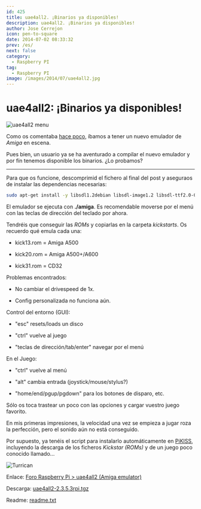 ```yaml
---
id: 425
title: uae4all2. ¡Binarios ya disponibles!
description: uae4all2. ¡Binarios ya disponibles!
author: Jose Cerrejon
icon: pen-to-square
date: 2014-07-02 08:33:32
prev: /es/
next: false
category:
  - Raspberry PI
tag:
  - Raspberry PI
image: /images/2014/07/uae4all2.jpg
---
```


# uae4all2: ¡Binarios ya disponibles!

![uae4all2 menu](/images/2014/07/uae4all2.jpg)

Como os comentaba [hace poco](/post.php?id=421), íbamos a tener un nuevo emulador de *Amiga* en escena.

Pues bien, un usuario ya se ha aventurado a compilar el nuevo emulador y por fín tenemos disponible los binarios. ¿Lo probamos?

- - -
Para que os funcione, descomprimid el fichero al final del post y aseguraos de instalar las dependencias necesarias:

```bash
sudo apt-get install -y libsdl1.2debian libsdl-image1.2 libsdl-ttf2.0-0 libguichan-0.8.1-1 libguichan-sdl-0.8.1-1
```

El emulador se ejecuta con **./amiga**. Es recomendable moverse por el menú con las teclas de dirección del teclado por ahora.

Tendréis que conseguir las *ROMs* y copiarlas en la carpeta *kickstarts*. Os recuerdo qué emula cada una:

* kick13.rom = Amiga A500

* kick20.rom = Amiga A500+/A600

* kick31.rom = CD32

Problemas encontrados:

* No cambiar el drivespeed de 1x.

* Config personalizada no funciona aún.

Control del entorno (GUI):

* "esc" resets/loads un disco

* "ctrl" vuelve al juego

* "teclas de dirección/tab/enter" navegar por el menú

En el Juego:

* "ctrl" vuelve al menú

* "alt" cambia entrada (joystick/mouse/stylus?)

* "home/end/pgup/pgdown" para los botones de disparo, etc.

Sólo os toca trastear un poco con las opciones y cargar vuestro juego favorito.

En mis primeras impresiones, la velocidad una vez se empieza a jugar roza la perfección, pero el sonido aún no está conseguido.

Por supuesto, ya tenéis el script para instalarlo automáticamente en [PiKISS](/post.php?id=409), incluyendo la descarga de los ficheros *Kickstar (ROMs)* y de un juego poco conocido llamado...

![Turrican](/images/2014/07/turrican.png)

Enlace: [Foro Raspberry Pi > uae4all2 (Amiga emulator)](http://www.raspberrypi.org/forums/viewtopic.php?f=78&t=80602)

Descarga: [uae4all2-2.3.5.3rpi.tgz](ftp://researchlab.spdns.de/rpi/uae4all2/uae4all2-2.3.5.3rpi.tgz)

Readme: [readme.txt](ftp://researchlab.spdns.de/rpi/uae4all2/readme.txt)
